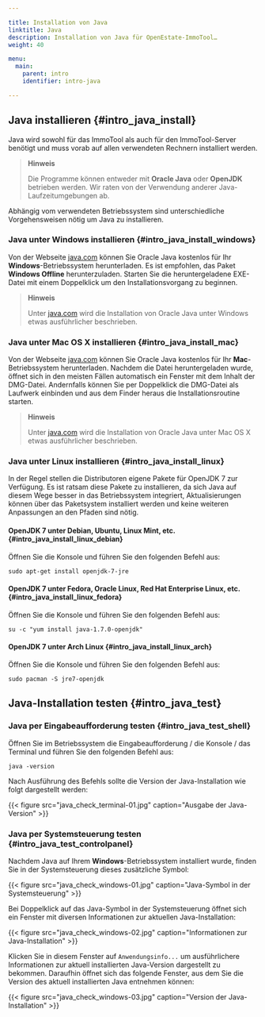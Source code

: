 ```yaml
---

title: Installation von Java
linktitle: Java
description: Installation von Java für OpenEstate-ImmoTool…
weight: 40

menu:
  main:
    parent: intro
    identifier: intro-java

---
```


## Java installieren {#intro_java_install}

Java wird sowohl für das ImmoTool als auch für den ImmoTool-Server benötigt und muss vorab auf allen verwendeten Rechnern installiert werden.

> **Hinweis**
>
> Die Programme können entweder mit **Oracle Java** oder **OpenJDK** betrieben werden. Wir raten von der Verwendung anderer Java-Laufzeitumgebungen ab.

Abhängig vom verwendeten Betriebssystem sind unterschiedliche Vorgehensweisen nötig um Java zu installieren.


### Java unter Windows installieren {#intro_java_install_windows}

Von der Webseite [java.com](http://java.com/de/download/manual.jsp) können Sie Oracle Java kostenlos für Ihr **Windows**-Betriebssystem herunterladen. Es ist empfohlen, das Paket **Windows Offline** herunterzuladen. Starten Sie die heruntergeladene EXE-Datei mit einem Doppelklick um den Installationsvorgang zu beginnen.

> **Hinweis**
>
> Unter [java.com](http://java.com/de/download/help/windows_offline_download.xml) wird die Installation von Oracle Java unter Windows etwas ausführlicher beschrieben.


### Java unter Mac OS X installieren {#intro_java_install_mac}

Von der Webseite [java.com](http://java.com/de/download/manual.jsp) können Sie Oracle Java kostenlos für Ihr **Mac**-Betriebssystem herunterladen. Nachdem die Datei heruntergeladen wurde, öffnet sich in den meisten Fällen automatisch ein Fenster mit dem Inhalt der DMG-Datei. Andernfalls können Sie per Doppelklick die DMG-Datei als Laufwerk einbinden und aus dem Finder heraus die Installationsroutine starten.

> **Hinweis**
>
> Unter [java.com](http://java.com/de/download/help/mac_install.xml) wird die Installation von Oracle Java unter Mac OS X etwas ausführlicher beschrieben.


### Java unter Linux installieren {#intro_java_install_linux}

In der Regel stellen die Distributoren eigene Pakete für OpenJDK 7 zur Verfügung. Es ist ratsam diese Pakete zu installieren, da sich Java auf diesem Wege besser in das Betriebssystem integriert, Aktualisierungen können über das Paketsystem installiert werden und keine weiteren Anpassungen an den Pfaden sind nötig.


#### OpenJDK 7 unter Debian, Ubuntu, Linux Mint, etc. {#intro_java_install_linux_debian}

Öffnen Sie die Konsole und führen Sie den folgenden Befehl aus:

```
sudo apt-get install openjdk-7-jre
```


#### OpenJDK 7 unter Fedora, Oracle Linux, Red Hat Enterprise Linux, etc. {#intro_java_install_linux_fedora}

Öffnen Sie die Konsole und führen Sie den folgenden Befehl aus:

```
su -c "yum install java-1.7.0-openjdk"
```

#### OpenJDK 7 unter Arch Linux {#intro_java_install_linux_arch}

Öffnen Sie die Konsole und führen Sie den folgenden Befehl aus:

```
sudo pacman -S jre7-openjdk
```


## Java-Installation testen {#intro_java_test}


### Java per Eingabeaufforderung testen {#intro_java_test_shell}

Öffnen Sie im Betriebssystem die Eingabeaufforderung / die Konsole / das Terminal und führen Sie den folgenden Befehl aus:

```
java -version
```

Nach Ausführung des Befehls sollte die Version der Java-Installation wie folgt dargestellt werden:

{{< figure src="java_check_terminal-01.jpg" caption="Ausgabe der Java-Version" >}}


### Java per Systemsteuerung testen {#intro_java_test_controlpanel}

Nachdem Java auf Ihrem **Windows**-Betriebssystem installiert wurde, finden Sie in der Systemsteuerung dieses zusätzliche Symbol:

{{< figure src="java_check_windows-01.jpg" caption="Java-Symbol in der Systemsteuerung" >}}


Bei Doppelklick auf das Java-Symbol in der Systemsteuerung öffnet sich ein Fenster mit diversen Informationen zur aktuellen Java-Installation:

{{< figure src="java_check_windows-02.jpg" caption="Informationen zur Java-Installation" >}}

Klicken Sie in diesem Fenster auf `Anwendungsinfo...` um ausführlichere Informationen zur aktuell installierten Java-Version dargestellt zu bekommen. Daraufhin öffnet sich das folgende Fenster, aus dem Sie die Version des aktuell installierten Java entnehmen können:

{{< figure src="java_check_windows-03.jpg" caption="Version der Java-Installation" >}}
